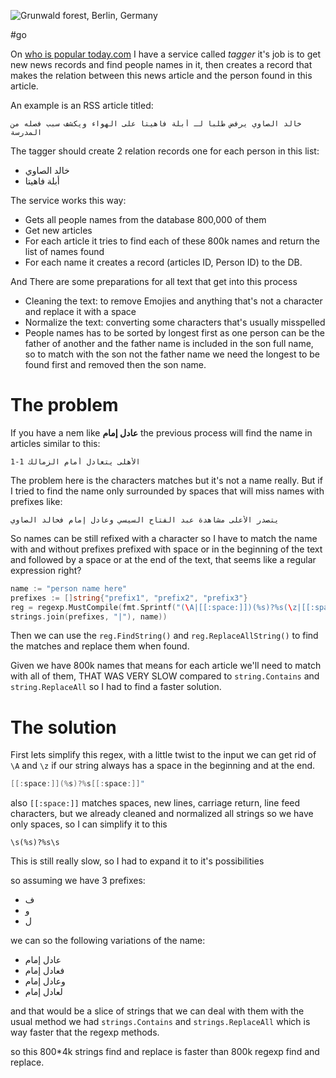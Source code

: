 ![Grunwald forest, Berlin, Germany](/public/IMG_20201220_112919.jpg)

#go

On [who is popular today.com](https://www.whoispopulartoday.com) I have a service called *tagger* it's job is to get new news records and find people names in it, then creates a record that makes the relation between this news article and the person found in this article.

An example is an RSS article titled:

```
خالد الصاوي يرفض طلبا لـ أبلة فاهيتا على الهواء ويكشف سبب فصله من المدرسة
```

The tagger should create 2 relation records one for each person in this list:

- خالد الصاوي
- أبلة فاهيتا

The service works this way:

- Gets all people names from the database 800,000 of them
- Get new articles
- For each article it tries to find each of these 800k names and return the list
  of names found
- For each name it creates a record (articles ID, Person ID) to the DB.

And There are some preparations for all text that get into this process

- Cleaning the text: to remove Emojies and anything that's not a character and
  replace it with a space
- Normalize the text: converting some characters that's usually misspelled
- People names has to be sorted by longest first as one person can be the father
  of another and the father name is included in the son full name, so to match
  with the son not the father name we need the longest to be found first and
  removed then the son name.

# The problem

If you have a nem like **عادل إمام** the previous process will find the name in
articles similar to this:

```
الأهلى يتعادل أمام الزمالك 1-1
```

The problem here is the characters matches but it's not a name really. But if I tried to find the name only surrounded by spaces that will miss names with prefixes like:

```
يتصدر الأعلى مشاهدة عبد الفتاح السيسي وعادل إمام فخالد الصاوي
```

So names can be still refixed with a character so I have to match the name with and without prefixes prefixed with space or in the beginning of the text and followed by a space or at the end of the text, that seems like a regular expression right?

```go
name := "person name here"
prefixes := []string{"prefix1", "prefix2", "prefix3"}
reg = regexp.MustCompile(fmt.Sprintf("(\A|[[:space:]])(%s)?%s(\z|[[:space:]])",
strings.join(prefixes, "|"), name))
```

Then we can use the `reg.FindString()` and `reg.ReplaceAllString()` to find the matches and replace them when found.

Given we have 800k names that means for each article we'll need to match with all of them, THAT WAS VERY SLOW compared to `string.Contains` and `string.ReplaceAll` so I had to find a faster solution.

# The solution

First lets simplify this regex, with a little twist to the input we can get rid of `\A` and `\z` if our string always has a space in the beginning and at the end.

```go
[[:space:]](%s)?%s[[:space:]]"
```

also `[[:space:]]` matches spaces, new lines, carriage return, line feed characters, but we already cleaned and normalized all strings so we have only spaces, so I can simplify it to this

```
\s(%s)?%s\s
```

This is still really slow, so I had to expand it to it's possibilities

so assuming we have 3 prefixes:

- ف
- و
- ل

we can so the following variations of the name:

- عادل إمام
- فعادل إمام
- وعادل إمام
- لعادل إمام

and that would be a slice of strings that we can deal with them with the usual method we had `strings.Contains` and `strings.ReplaceAll` which is way faster that the regexp methods.

so this 800*4k strings find and replace is faster than 800k regexp find and replace.

